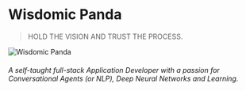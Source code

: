 # Wisdomic Panda
> HOLD THE VISION AND TRUST THE PROCESS.

![Wisdomic Panda](https://github.com/robagwe/wisdomic-panda/blob/master/panda.png)


###### A self-taught full-stack Application Developer with a passion for Conversational Agents (or NLP), Deep Neural Networks and Learning.
